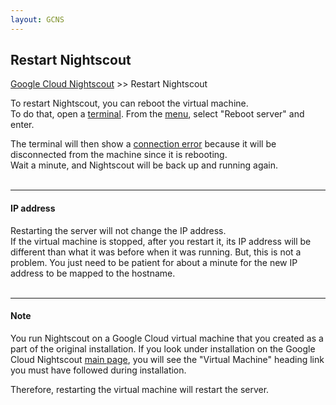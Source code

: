 ```yaml
---
layout: GCNS
---
```


## Restart Nightscout
[Google Cloud Nightscout](./GoogleCloud.md) >> Restart Nightscout   
  
To restart Nightscout, you can reboot the virtual machine.  
To do that, open a [terminal](./Terminal).  From the [menu](./Menu.md), select "Reboot server" and enter.  
  
The terminal will then show a [connection error](./ConnectionFailed.md) because it will be disconnected from the machine since it is rebooting.  
Wait a minute, and Nightscout will be back up and running again.  
<br/>  
  
---  

#### **IP address**  
Restarting the server will not change the IP address.  
If the virtual machine is stopped, after you restart it, its IP address will be different than what it was before when it was running.  But, this is not a problem.  You just need to be patient for about a minute for the new IP address to be mapped to the hostname.  
<br/>  

---  
  
#### **Note**  
You run Nightscout on a Google Cloud virtual machine that you created as a part of the original installation.  If you look under installation on the Google Cloud Nightscout [main page](./GoogleCloud.md), you will see the "Virtual Machine" heading link you must have followed during installation.  
  
Therefore, restarting the virtual machine will restart the server.  
  
